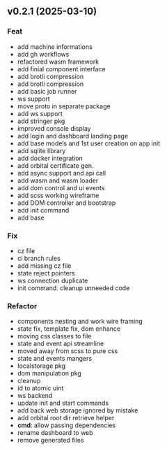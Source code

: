 ## v0.2.1 (2025-03-10)

### Feat

- add machine informations
- add gh workflows
- refactored wasm framework
- add finial component interface
- add brotli compression
- add brotli compression
- add basic job runner
- ws support
- move proto in separate package
- add ws support
- add stringer pkg
- improved console display
- add login and dashboard landing page
- add base models and 1st user creation on app init
- add sqlite library
- add docker integration
- add orbital certificate gen.
- add async support and api call
- add wasm and wasm loader
- add dom control and ui events
- add scss working wireframe
- add DOM controller and bootstrap
- add init command
- add base

### Fix

- cz file
- ci branch rules
- add missing cz file
- state reject pointers
- ws connection duplicate
- init command. cleanup unneeded code

### Refactor

- components nesting and work wire framing
- state fix, template fix, dom enhance
- moving css classes to file
- state and event api streamline
- moved away from scss to pure css
- state and events mangers
- localstorage pkg
- dom manipulation pkg
- cleanup
- id to atomic uint
- ws backend
- update init and start commands
- add back web storage ignored by mistake
- add orbital root dir retrieve helper
- **cmd**: allow passing dependencies
- rename dashboard to web
- remove generated files
